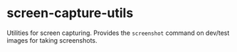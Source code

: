 # screen-capture-utils

Utilities for screen capturing. Provides the `screenshot` command on dev/test
images for taking screenshots.
